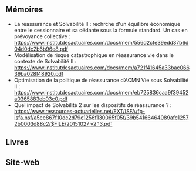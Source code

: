 ## Mémoires

 -  La réassurance et Solvabilité II : rechrche d'un équilibre économique entre le cessionnaire et sa cédante sous la formule standard. Un cas en prévoyance collective : https://www.institutdesactuaires.com/docs/mem/556d2cfe39edd37b6d04d0dc2b6b96e8.pdf
 -  Modélisation de risque catastrophique en réassurance vie dans le contexte de Solvabilité II : https://www.institutdesactuaires.com/docs/mem/a721f41645a33bac06639ba028f48920.pdf
 -  Optimisation de la politique de réassurance d’ACMN Vie sous Solvabilité II : https://www.institutdesactuaires.com/docs/mem/eb725836caa9f39452a0365883eb03c0.pdf
 -  Quel impact de Solvabilité 2 sur les dispositifs de réassurance ? : https://www.ressources-actuarielles.net/EXT/ISFA/fp-isfa.nsf/a5ee867f10dc2d79c1256f130065f05f/39b54166464089afc12572b0003d88c2/$FILE/20151027_v2.13.pdf

## Livres 

## Site-web
